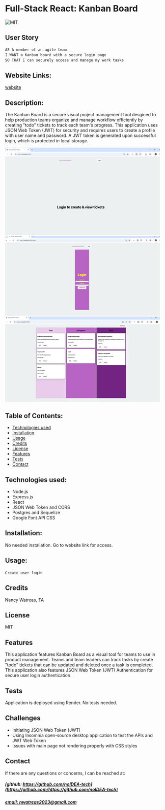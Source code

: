 # Full-Stack React: Kanban Board
![MIT](https://img.shields.io/badge/License-MIT-blue)

## User Story

```md
AS A member of an agile team
I WANT a Kanban board with a secure login page
SO THAT I can securely access and manage my work tasks
```

## Website Links: 
[website](https://github.com/noIDEA-tech/14-Kanban-Board)

## Description:
The Kanban Board is a secure visual project management tool desgined to help production teams organize and manage workflow efficiently by creating "todo" tickets to track each team's progress. This application uses JSON Web Token (JWT) for security and requires users to create a profile with user name and password. A JWT token is generated upon successful login, which is protected in local storage.

![app_image](/client/assets/main-page-image.png)
![app_image](/client/assets/login-image1.png)
![app_image](/client/assets/ticket-generator-image1.png)

## Table of Contents:
- [Technologies used](#technologies-used)
- [Installation](#installation)
- [Usage](#usage)
- [Credits](#credits)
- [License](#license)
- [Features](#features)
- [Tests](#tests)
- [Contact](#contact)


## Technologies used: 
- Node.js
- Express.js
- React
- JSON Web Token and CORS
- Postgres and Sequelize
- Google Font API CSS

## Installation:
No needed installation. Go to website link for access.

## Usage:
`Create user login`

## Credits
Nancy Watreas, TA

## License
MIT

## Features
This application features Kanban Board as a visual tool for teams to use in product management. Teams and team leaders can track tasks by create "todo" tickets that can be updated and deleted once a task is completed. This application also features JSON Web Token (JWT) Authentication for secure user login authentication.

## Tests
Application is deployed using Render. No tests needed.

## Challenges
- Initiating JSON Web Token (JWT) 
- Using Insomnia open-source desktop application to test the APIs and JWT Web Token
- Issues with main page not rendering properly with CSS styles

## Contact
If there are any questions or concerns, I can be reached at:
##### [github: https://github.com/noIDEA-tech](https://github.com/https://github.com/noIDEA-tech)
##### [email: nwatreas2023@gmail.com](mailto:nwatreas2023@gmail.com)


